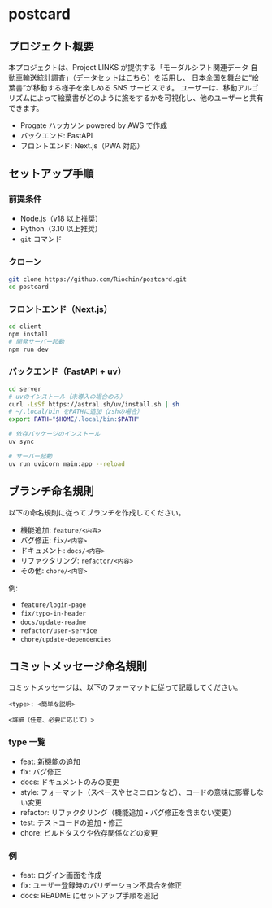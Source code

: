 # postcard

## プロジェクト概要

本プロジェクトは、Project LINKS が提供する「モーダルシフト関連データ 自動車輸送統計調査」（[データセットはこちら](https://www.geospatial.jp/ckan/dataset/links-modalshift-2024)）を活用し、
日本全国を舞台に“絵葉書”が移動する様子を楽しめる SNS サービスです。
ユーザーは、移動アルゴリズムによって絵葉書がどのように旅をするかを可視化し、他のユーザーと共有できます。

- Progate ハッカソン powered by AWS で作成
- バックエンド: FastAPI
- フロントエンド: Next.js（PWA 対応）

## セットアップ手順

### 前提条件

- Node.js（v18 以上推奨）
- Python（3.10 以上推奨）
- `git` コマンド

### クローン

```sh
git clone https://github.com/Riochin/postcard.git
cd postcard
```

### フロントエンド（Next.js）

```sh
cd client
npm install
# 開発サーバー起動
npm run dev
```

### バックエンド（FastAPI + uv）

```sh
cd server
# uvのインストール（未導入の場合のみ）
curl -LsSf https://astral.sh/uv/install.sh | sh
# ~/.local/bin をPATHに追加（zshの場合）
export PATH="$HOME/.local/bin:$PATH"

# 依存パッケージのインストール
uv sync

# サーバー起動
uv run uvicorn main:app --reload
```

## ブランチ命名規則

以下の命名規則に従ってブランチを作成してください。

- 機能追加: `feature/<内容>`
- バグ修正: `fix/<内容>`
- ドキュメント: `docs/<内容>`
- リファクタリング: `refactor/<内容>`
- その他: `chore/<内容>`

例:

- `feature/login-page`
- `fix/typo-in-header`
- `docs/update-readme`
- `refactor/user-service`
- `chore/update-dependencies`

## コミットメッセージ命名規則

コミットメッセージは、以下のフォーマットに従って記載してください。

```
<type>: <簡単な説明>

<詳細（任意、必要に応じて）>
```

### type 一覧

- feat: 新機能の追加
- fix: バグ修正
- docs: ドキュメントのみの変更
- style: フォーマット（スペースやセミコロンなど）、コードの意味に影響しない変更
- refactor: リファクタリング（機能追加・バグ修正を含まない変更）
- test: テストコードの追加・修正
- chore: ビルドタスクや依存関係などの変更

### 例

- feat: ログイン画面を作成
- fix: ユーザー登録時のバリデーション不具合を修正
- docs: README にセットアップ手順を追記
